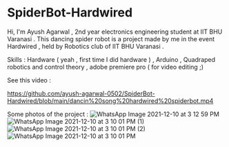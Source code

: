 # SpiderBot-Hardwired

Hi, I'm Ayush Agarwal , 2nd year electronics engineering student at IIT BHU Varanasi . This dancing spider robot is a project made by me in the event Hardwired , held by Robotics club of IIT BHU Varanasi . 

Skills : Hardware ( yeah , first time I did hardware ) , Arduino , Quadraped robotics and control theory , adobe premiere pro ( for video editing ;) 

See this video :

https://github.com/ayush-agarwal-0502/SpiderBot-Hardwired/blob/main/dancin%20song%20hardwired%20spiderbot.mp4

Some photos of the project :
![WhatsApp Image 2021-12-10 at 3 12 59 PM](https://user-images.githubusercontent.com/86561124/145553148-979422a2-e801-4399-a881-59e26d7d9e49.jpeg)
![WhatsApp Image 2021-12-10 at 3 10 01 PM (1)](https://user-images.githubusercontent.com/86561124/145553168-42f6217f-0ca6-41c1-8710-e28eab821fe0.jpeg)
![WhatsApp Image 2021-12-10 at 3 10 01 PM (2)](https://user-images.githubusercontent.com/86561124/145553187-060a514e-f892-4ca8-beb4-ec32dcbaa755.jpeg)
![WhatsApp Image 2021-12-10 at 3 10 01 PM](https://user-images.githubusercontent.com/86561124/145553202-d5ca51b2-42f5-4479-bb65-c1326c7bd152.jpeg)

